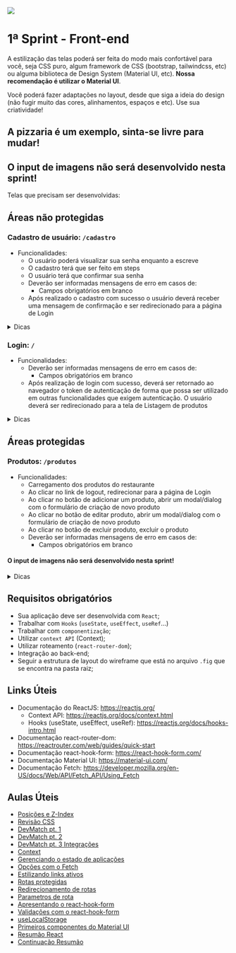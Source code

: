 ![](https://i.imgur.com/xG74tOh.png)

# 1ª Sprint - Front-end

A estilização das telas poderá ser feita do modo mais confortável para você, seja CSS puro, algum framework de CSS (bootstrap, tailwindcss, etc) ou alguma biblioteca de Design System (Material UI, etc). **Nossa recomendação é utilizar o Material UI**.

Você poderá fazer adaptações no layout, desde que siga a ideia do design (não fugir muito das cores, alinhamentos, espaços e etc). Use sua criatividade!

## A pizzaria é um exemplo, sinta-se livre para mudar!

## O input de imagens não será desenvolvido nesta sprint! 

Telas que precisam ser desenvolvidas:

## Áreas não protegidas

### Cadastro de usuário: `/cadastro`
- Funcionalidades:
  - O usuário poderá visualizar sua senha enquanto a escreve
  - O cadastro terá que ser feito em steps
  - O usuário terá que confirmar sua senha
  - Deverão ser informadas mensagens de erro em casos de:
    - Campos obrigatórios em branco
  - Após realizado o cadastro com sucesso o usuário deverá receber uma mensagem de confirmação e ser redirecionado para a página de Login
        
<details>
    <summary>Dicas</summary>
    <ul>
    <li><code>Biblioteca react-hook-form</code></li>
    <li><code>Biblioteca react-router-dom</code></li>
    <li><code>fetch API</code></li>
    <li>componente <code>Stepper</code> do Material UI para realizar os steps</li>
    <li>componente <code>Snackbar</code> do Material UI para mensagens</li>
    <li>
        componentes <code>TextField</code>, <code>Backdrop</code>, <code>CircularProgress</code>, <code>Alert</code> e <code>Button</code>, do Material UI para construção geral da página
    </li>
    </ul>
</details>



### Login: `/`
- Funcionalidades:
  - Deverão ser informadas mensagens de erro em casos de:
    - Campos obrigatórios em branco
  - Após realização de login com sucesso, deverá ser retornado ao navegador o token de autenticação de forma que possa ser utilizado em outras funcionalidades que exigem autenticação. O usuário deverá ser redirecionado para a tela de Listagem de produtos
        
<details>
    <summary>Dicas</summary>
    <ul>
    <li><code>Biblioteca react-hook-form</code></li>
    <li><code>Biblioteca react-router-dom</code></li>
    <li><code>fetch API</code></li>
    <li>componente <code>Snackbar</code> do Material UI para mensagens</li>
    <li>
        componentes <code>TextField</code>, <code>Backdrop</code>, <code>CircularProgress</code>, <code>Alert</code> e <code>Button</code>, do Material UI para construção geral da página
    </li>
    </ul>
</details>

## Áreas protegidas

### Produtos: `/produtos`

- Funcionalidades:
    - Carregamento dos produtos do restaurante
    - Ao clicar no link de logout, redirecionar para a página de Login
    - Ao clicar no botão de adicionar um produto, abrir um modal/dialog com o formulário de criação de novo produto
    - Ao clicar no botão de editar produto, abrir um modal/dialog com o formulário de criação de novo produto
    - Ao clicar no botão de excluir produto, excluir o produto
    - Deverão ser informadas mensagens de erro em casos de:
      - Campos obrigatórios em branco

#### O input de imagens não será desenvolvido nesta sprint! 

<details>
    <summary>Dicas</summary>
    <ul>
    <li><code>Biblioteca react-hook-form</code></li>
    <li><code>Biblioteca react-router-dom</code></li>
    <li><code>fetch API</code></li>
    <li>componente <code>Switch</code> do Material UI para os inputs "Ativar produto" e "Permitir observações"</li>
    <li>componente <code>Dialog</code> do Material UI para modals/dialogs</li>
    <li>componente <code>Snackbar</code> do Material UI para mensagens</li>
    <li>
        componentes <code>TextField</code>, <code>Backdrop</code>, <code>CircularProgress</code>, <code>Alert</code> e <code>Button</code>, do Material UI para construção geral da página
    </li>
    </ul>
</details>

## Requisitos obrigatórios
- Sua aplicação deve ser desenvolvida com `React`;
- Trabalhar com `Hooks` (`useState`, `useEffect`, `useRef`...)
- Trabalhar com `componentização`;
- Utilizar `context API` (Context);
- Utilizar roteamento (`react-router-dom`);
- Integração ao back-end;
- Seguir a estrutura de layout do wireframe que está no arquivo `.fig` que se encontra na pasta raiz;

## Links Úteis
- Documentação do ReactJS: https://reactjs.org/
    - Context API: https://reactjs.org/docs/context.html
    - Hooks (useState, useEffect, useRef): https://reactjs.org/docs/hooks-intro.html
- Documentação react-router-dom: https://reactrouter.com/web/guides/quick-start
- Documentação react-hook-form: https://react-hook-form.com/
- Documentação Material UI: https://material-ui.com/
- Documentação Fetch: https://developer.mozilla.org/en-US/docs/Web/API/Fetch_API/Using_Fetch


## Aulas Úteis
- [Posições e Z-Index](https://plataforma.cubos.academy/curso/56bc9b33-842d-48ae-94ad-32d5e7a52b8d/data/24/03/2021/aula/54261891-e798-469e-b594-9defc1bc3cfa/)
- [Revisão CSS](https://plataforma.cubos.academy/curso/56bc9b33-842d-48ae-94ad-32d5e7a52b8d/data/30/06/2021/aula/a718082d-f077-46b7-98ea-8fc17459a95b/)
- [DevMatch pt. 1](https://plataforma.cubos.academy/curso/56bc9b33-842d-48ae-94ad-32d5e7a52b8d/data/05/07/2021/aula/00ed6d15-e8af-4de9-aaeb-03bd6220cc9f/)
- [DevMatch pt. 2](https://plataforma.cubos.academy/curso/56bc9b33-842d-48ae-94ad-32d5e7a52b8d/data/07/07/2021/aula/e34e378a-fc45-48e9-afae-1b1f92a7e434/)
- [DevMatch pt. 3 Integrações](https://plataforma.cubos.academy/curso/56bc9b33-842d-48ae-94ad-32d5e7a52b8d/data/12/07/2021/aula/15249e28-a2b0-4661-b9e5-39afe07e73b9/43f55cc4-fae8-49d9-935d-7edd4cfc7e88)
- [Context](https://plataforma.cubos.academy/curso/56bc9b33-842d-48ae-94ad-32d5e7a52b8d/data/24/05/2021/aula/40d22af1-7ae3-48ee-84e0-dc4858a46729/c882bfa1-fa0b-4b1a-86d6-f1ea094e2377)
- [Gerenciando o estado de aplicações](https://plataforma.cubos.academy/curso/56bc9b33-842d-48ae-94ad-32d5e7a52b8d/data/26/05/2021/aula/812c9c5f-2657-4228-a3a9-e430036a421b/e0680e8a-8baf-4118-8b91-7f34930099a7)
- [Opções com o Fetch](https://plataforma.cubos.academy/curso/56bc9b33-842d-48ae-94ad-32d5e7a52b8d/data/26/05/2021/aula/812c9c5f-2657-4228-a3a9-e430036a421b/986936fb-e2d6-4f8c-803c-2f2aceb4200c)
- [Estilizando links ativos](https://plataforma.cubos.academy/curso/56bc9b33-842d-48ae-94ad-32d5e7a52b8d/data/31/05/2021/aula/092b294b-776e-485d-bd9f-14131cc48062/0f47afe2-a658-4b69-b2d2-f010eae5fa9a)
- [Rotas protegidas](https://plataforma.cubos.academy/curso/56bc9b33-842d-48ae-94ad-32d5e7a52b8d/data/31/05/2021/aula/092b294b-776e-485d-bd9f-14131cc48062/380ba9df-4876-4ac5-b975-8290ade35a0e)
- [Redirecionamento de rotas](https://plataforma.cubos.academy/curso/56bc9b33-842d-48ae-94ad-32d5e7a52b8d/data/31/05/2021/aula/092b294b-776e-485d-bd9f-14131cc48062/ed0feaa8-dbb3-4404-a6f1-30a42fe6e701)
- [Parametros de rota](https://plataforma.cubos.academy/curso/56bc9b33-842d-48ae-94ad-32d5e7a52b8d/data/31/05/2021/aula/092b294b-776e-485d-bd9f-14131cc48062/009aca52-7f2e-4674-9716-dff03899d91f)
- [Apresentando o react-hook-form](https://plataforma.cubos.academy/curso/56bc9b33-842d-48ae-94ad-32d5e7a52b8d/data/02/06/2021/aula/0c0ad3ca-7ca0-4d09-8852-7f8d421948c9/4cc61e3f-9eed-48ba-9b6b-0c61636a8bf1)
- [Validações com o react-hook-form](https://plataforma.cubos.academy/curso/56bc9b33-842d-48ae-94ad-32d5e7a52b8d/data/02/06/2021/aula/0c0ad3ca-7ca0-4d09-8852-7f8d421948c9/c5ac1755-4b9c-46f4-850f-8bd053174047)
- [useLocalStorage](https://plataforma.cubos.academy/curso/56bc9b33-842d-48ae-94ad-32d5e7a52b8d/data/07/06/2021/aula/7efd6594-b8d9-4c0c-a41e-5eb168e84dba/72bb0203-1b58-4e9d-9bed-1a0f854e7263)
- [Primeiros componentes do Material UI](https://plataforma.cubos.academy/curso/56bc9b33-842d-48ae-94ad-32d5e7a52b8d/data/07/06/2021/aula/7efd6594-b8d9-4c0c-a41e-5eb168e84dba/acda31cc-43cf-4dc8-be51-738b38aa0d66)
- [Resumão React](https://plataforma.cubos.academy/curso/56bc9b33-842d-48ae-94ad-32d5e7a52b8d/data/09/06/2021/aula/8b162b03-22e3-4c49-bf9f-d5388ae852c2/e12396ad-5ca2-4ad8-9303-c1c6b36e12e7)
- [Continuação Resumão](https://plataforma.cubos.academy/curso/56bc9b33-842d-48ae-94ad-32d5e7a52b8d/data/11/06/2021/aula/8f161266-3cc9-491e-8ac2-6a5611fc719d/3abac795-c391-48ca-8c22-ec34ce62b381)
